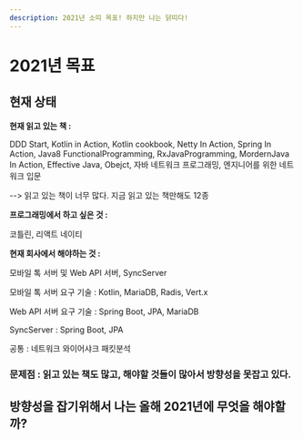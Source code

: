 ```yaml
---
description: 2021년 소띠 목표! 하지만 나는 닭띠다!
---
```


# 2021년 목표

## 현재 상태  

**현재 읽고 있는 책 :** 

DDD Start, Kotlin in Action, Kotlin cookbook, Netty In Action, Spring In Action, Java8 FunctionalProgramming, RxJavaProgramming, MordernJava In Action, Effective Java, Obejct, 자바 네트워크 프로그래밍, 엔지니어를 위한 네트워크 입문 

--&gt; 읽고 있는 책이 너무 많다.  지금 읽고 있는 책만해도 12종

 **프로그래밍에서 하고 싶은 것 :** 

 코틀린, 리액트 네이티

 **현재 회사에서 해야하는 것 :** 

 모바일 톡 서버 및 Web API 서버, SyncServer

 모바일 톡 서버 요구 기술 : Kotlin, MariaDB, Radis, Vert.x

 Web API 서버 요구 기술 : Spring Boot, JPA, MariaDB

 SyncServer : Spring Boot, JPA

 공통 : 네트워크 와이어샤크 패킷분석 

###  **문제점 :  읽고 있는 책도 많고, 해야할 것들이 많아서 방향성을 못잡고 있다.**

##  **방향성을 잡기위해서 나는 올해 2021년에 무엇을 해야할까?** 



 



